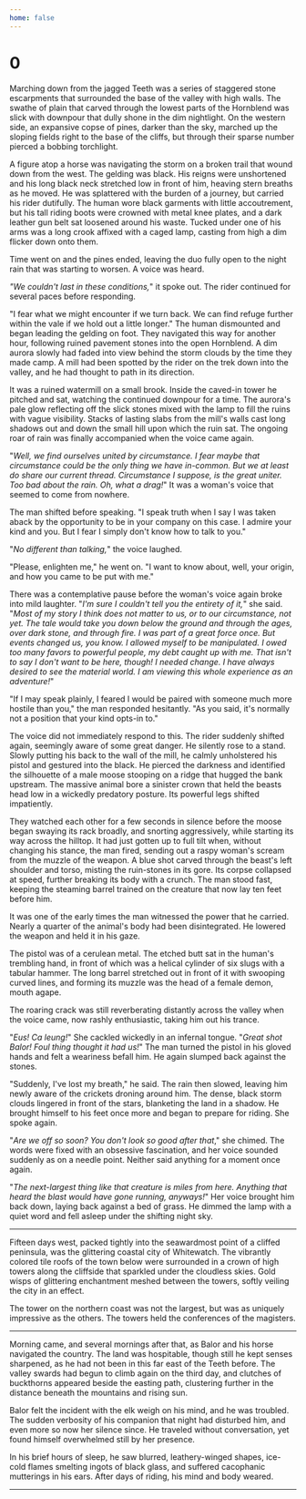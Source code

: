 ```yaml
---
home: false
---
```


# 0

Marching down from the jagged Teeth was a series of staggered stone escarpments that surrounded the base of the valley with high walls. The swathe of plain that carved through the lowest parts of the Hornblend was slick with downpour that dully shone in the dim nightlight. On the western side, an expansive copse of pines, darker than the sky, marched up the sloping fields right to the base of the cliffs, but through their sparse number pierced a bobbing torchlight.

A figure atop a horse was navigating the storm on a broken trail that wound down from the west. The gelding was black. His reigns were unshortened and his long black neck stretched low in front of him, heaving stern breaths as he moved. He was splattered with the burden of a journey, but carried his rider dutifully. The human wore black garments with little accoutrement, but his tall riding boots were crowned with metal knee plates, and a dark leather gun belt sat loosened around his waste. Tucked under one of his arms was a long crook affixed with a caged lamp, casting from high a dim flicker down onto them.

Time went on and the pines ended, leaving the duo fully open to the night rain that was starting to worsen. A voice was heard.

*"We couldn't last in these conditions,*" it spoke out. The rider continued for several paces before responding.

"I fear what we might encounter if we turn back. We can find refuge further within the vale if we hold out a little longer." The human dismounted and began leading the gelding on foot. They navigated this way for another hour, following ruined pavement stones into the open Hornblend. A dim aurora slowly had faded into view behind the storm clouds by the time they made camp. A mill had been spotted by the rider on the trek down into the valley, and he had thought to path in its direction.

It was a ruined watermill on a small brook. Inside the caved-in tower he pitched and sat, watching the continued downpour for a time. The aurora's pale glow reflecting off the slick stones mixed with the lamp to fill the ruins with vague visibility. Stacks of lasting slabs from the mill's walls cast long shadows out and down the small hill upon which the ruin sat. The ongoing roar of rain was finally accompanied when the voice came again. 

"*Well, we find ourselves united by circumstance. I fear maybe that circumstance could be the only thing we have in-common. But we at least do share our current thread. Circumstance I suppose, is the great uniter. Too bad about the rain. Oh, what a drag!*" It was a woman's voice that seemed to come from nowhere.

The man shifted before speaking. "I speak truth when I say I was taken aback by the opportunity to be in your company on this case. I admire your kind and you. But I fear I simply don't know how to talk to you."

"*No different than talking,*" the voice laughed.

"Please, enlighten me," he went on. "I want to know about, well, your origin, and how you came to be put with me."

There was a contemplative pause before the woman's voice again broke into mild laughter. "*I'm sure I couldn't tell you the entirety of it,*" she said. "*Most of my story I think does not matter to us, or to our circumstance, not yet. The tale would take you down below the ground and through the ages, over dark stone, and through fire. I was part of a great force once. But events changed us, you know. I allowed myself to be manipulated. I owed too many favors to powerful people, my debt caught up with me. That isn't to say I don't want to be here, though! I needed change. I have always desired to see the material world. I am viewing this whole experience as an adventure!*"

"If I may speak plainly, I feared I would be paired with someone much more hostile than you," the man responded hesitantly. "As you said, it's normally not a position that your kind opts-in to."

The voice did not immediately respond to this. The rider suddenly shifted again, seemingly aware of some great danger. He silently rose to a stand. Slowly putting his back to the wall of the mill, he calmly unholstered his pistol and gestured into the black. He pierced the darkness and identified the silhouette of a male moose stooping on a ridge that hugged the bank upstream. The massive animal bore a sinister crown that held the beasts head low in a wickedly predatory posture. Its powerful legs shifted impatiently.

They watched each other for a few seconds in silence before the moose began swaying its rack broadly, and snorting aggressively, while starting its way across the hilltop. It had just gotten up to full tilt when, without changing his stance, the man fired, sending out a raspy woman's scream from the muzzle of the weapon. A blue shot carved through the beast's left shoulder and torso, misting the ruin-stones in its gore. Its corpse collapsed at speed, further breaking its body with a crunch. The man stood fast, keeping the steaming barrel trained on the creature that now lay ten feet before him.

It was one of the early times the man witnessed the power that he carried. Nearly a quarter of the animal's body had been disintegrated. He lowered the weapon and held it in his gaze. 

The pistol was of a cerulean metal. The etched butt sat in the human's trembling hand, in front of which was a helical cylinder of six slugs with a tabular hammer. The long barrel stretched out in front of it with swooping curved lines, and forming its muzzle was the head of a female demon, mouth agape.

The roaring crack was still reverberating distantly across the valley when the voice came, now rashly enthusiastic, taking him out his trance.

"*Eus! Ca leung!*" She cackled wickedly in an infernal tongue. "*Great shot Balor! Foul thing thought it had us!*" The man turned the pistol in his gloved hands and felt a weariness befall him. He again slumped back against the stones.

"Suddenly, I've lost my breath," he said. The rain then slowed, leaving him newly aware of the  crickets droning around him. The dense, black storm clouds lingered in front of the stars, blanketing the land in a shadow. He brought himself to his feet once more and began to prepare for riding. She spoke again.

"*Are we off so soon? You don't look so good after that*," she chimed. The words were fixed with an obsessive fascination, and her voice sounded suddenly as on a needle point. Neither said anything for a moment once again. 

"*The next-largest thing like that creature is miles from here. Anything that heard the blast would have gone running, anyways!*" Her voice brought him back down, laying back against a bed of grass. He dimmed the lamp with a quiet word and fell asleep under the shifting night sky.

***

Fifteen days west, packed tightly into the seawardmost point of a cliffed peninsula, was the glittering coastal city of Whitewatch. The vibrantly colored tile roofs of the town below were surrounded in a crown of high towers along the cliffside that sparkled under the cloudless skies. Gold wisps of glittering enchantment meshed between the towers, softly veiling the city in an effect.

The tower on the northern coast was not the largest, but was as uniquely impressive as the others. The towers held the conferences of the magisters.

---

Morning came, and several mornings after that, as Balor and his horse navigated the country. The land was hospitable, though still he kept senses sharpened, as he had not been in this far east of the Teeth before. The valley swards had begun to climb again on the third day, and clutches of buckthorns appeared beside the easting path, clustering further in the distance beneath the mountains and rising sun.

Balor felt the incident with the elk weigh on his mind, and he was troubled. The sudden verbosity of his companion that night had disturbed him, and even more so now her silence since. He traveled without conversation, yet found himself overwhelmed still by her presence.

In his brief hours of sleep, he saw blurred, leathery-winged shapes, ice-cold flames smelting ingots of black glass, and suffered cacophanic mutterings in his ears. After days of riding, his mind and body weared.

---

